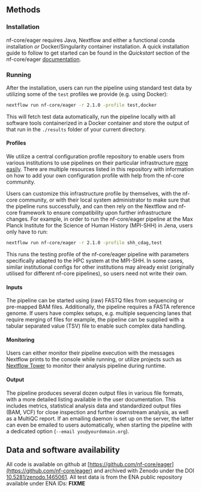 ## Methods

### Installation

nf-core/eager requires Java, Nextflow and either a functional conda installation *or* Docker/Singularity container installation. A quick installation guide to follow to get started can be found in the *Quickstart* section of the nf-core/eager [documentation](https://github.com/nf-core/eager#quick-start).

### Running

After the installation, users can run the pipeline using standard test data by utilizing some of the `test` profiles we provide (e.g. using Docker): 

```bash
nextflow run nf-core/eager -r 2.1.0 -profile test,docker
```

This will fetch test data automatically, run the pipeline locally with all software tools containerized in a Docker container and store the output of that run in the `./results` folder of your current directory.

#### Profiles

We utilize a central configuration profile repository to enable users from various institutions to use pipelines on their particular infrastructure [more easily](https://github.com/nf-core/configs). There are multiple resources listed in this repository with information on how to add your own configuration profile with help from the nf-core community.

Users can customize this infrastructure profile by themselves, with the nf-core community, or with their local system administrator to make sure that the pipeline runs successfully, and can then rely on the Nextflow and nf-core framework to ensure compatibility upon further infrastructure changes. For example, in order to run the nf-core/eager pipeline at the Max Planck Institute for the Science of Human History (MPI-SHH) in Jena, users only have to run:

```bash
nextflow run nf-core/eager -r 2.1.0 -profile shh_cdag,test
```

This runs the testing profile of the nf-core/eager pipeline with parameters specifically adapted to the HPC system at the MPI-SHH. In some cases, similar institutional configs for other institutions may already exist (originally utilised for different nf-core pipelines), so users need not write their own.

#### Inputs

The pipeline can be started using (raw) FASTQ files from sequencing or pre-mapped BAM files. Additionally, the pipeline requires a FASTA reference genome. If users have complex setups, e.g. multiple sequencing lanes that require merging of files for example, the pipeline can be supplied with a tabular separated value (TSV) file to enable such complex data handling.

#### Monitoring

Users can either monitor their pipeline execution with the messages Nextflow prints to the console while running, or utilize projects such as [Nextflow Tower](https://tower.nf) to monitor their analysis pipeline during runtime.

#### Output

The pipeline produces several dozen output files in various file formats, with a more detailed listing available in the user documentation. This includes metrics, statistical analysis data and standardized output files (BAM, VCF) for close inspection and further downstream analysis, as well as a MultiQC report. If an emailing daemon is set up on the server, the latter can even be emailed to users automatically, when starting the pipeline with a dedicated option (`--email you@yourdomain.org`).

## Data and software availability

All code is available on github at
[https://github.com/nf-core/eager](https://github.com/nf-core/eager) and archived with Zenodo under the DOI [10.5281/zenodo.1465061](https://doi.org/10.5281/zenodo.1465061). All test data is from the ENA public repository available under ENA IDs: **FIXME**
